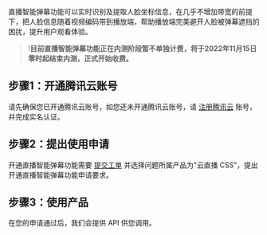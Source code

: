 直播智能弹幕功能可以实时识别及提取人脸坐标信息，在几乎不增加带宽的前提下，把人脸信息随着视频编码带到播放端，帮助播放端完美避开人脸被弹幕遮挡的困扰，提升用户观看体验。

> !**目前直播智能弹幕功能正在内测阶段暂不单独计费，将于2022年11月15日零时起结束内测，正式开始收费。**

## 步骤1：开通腾讯云账号

请先确保您已开通腾讯云账号，如您还未开通腾讯云账号，请 [注册腾讯云](https://cloud.tencent.com/document/product/378/17985) 账号，并完成实名认证。

## 步骤2：提出使用申请
开通直播智能弹幕功能需要 [提交工单](https://console.cloud.tencent.com/workorder/category) 并选择问题所属产品为"云直播 CSS"，提出开通直播智能弹幕功能申请要求。

## 步骤3：使用产品

在您的申请通过后，我们会提供 API 供您调用。
